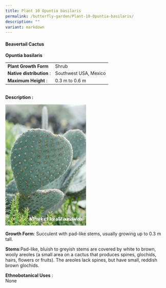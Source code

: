 ```yaml
---
title: Plant 10 Opuntia basilaris
permalink: /butterfly-garden/Plant-10-Opuntia-basilaris/
description: ""
variant: markdown
---
```

#### **Beavertail Cactus**


**Opuntia basilaris**

|                        |                           |
|------------------------|---------------------------|
|    **Plant Growth Form**   |     Shrub                 |
|  **Native distribution** : |     Southwest USA, Mexico |
|    **Maximum Height** :    |     0.3 m to 0.6 m        |
  
  
&nbsp;  
**Description :**  
  
<img style="width:50%;height:50%" src="/images/Butterfly%20Garden/B10.png">

**Growth Form**: Succulent with pad-like stems, usually growing up to 0.3 m tall.

**Stems**:Pad-like, bluish to greyish stems are covered by white to brown, wooly areoles (a small area on a cactus that produces spines, glochids, hairs, flowers or fruits). The areoles lack spines, but have small, reddish brown glochids.

**Ethnobotanical Uses**&nbsp;:  
None